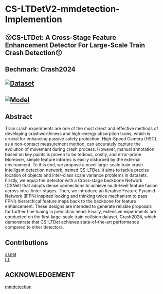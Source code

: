 # CS-LTDetV2-mmdetection-Implemention
<h2>
😗CS-LTDet: A Cross-Stage Feature Enhancement Detector For Large-Scale Train Crash Detection😗

<h2>
Bechmark: Crash2024

[![Dataset](https://img.shields.io/badge/GoogleDrive-Dataset-red)](https://drive.google.com/drive/folders/1BIhFc9dxOTIkJqC9OWZYQ1mbckGdIjrG?usp=drive_link)
<h2>
  
[![Model](https://img.shields.io/badge/GoogleDrive-Weights-bule)](https://drive.google.com/drive/folders/13BG4ZWRwVSzGEvuh0cr1zEbyM_g7Uamg?usp=drive_link)


## Abstract 
<div>
  Train crash experiments are one of the most direct and effective methods of developing crashworthiness and high-energy absorption trains, which is crucial for enhancing passive safety protection. High-Speed Camera (HSC), as a non-contact measurement method, can accurately capture the evolution of movement during crash process. However, manual annotation based on key points is proven to be tedious, costly, and error-prone. Moreover, simple feature informs is easily disturbed by the external environment. To this end, we propose a novel large-scale train crash intelligent detection network, named CS-LTDet. It aims to tackle precise location of objects and inter-class scale variance problems in datasets. Firstly, we equip the detector with a Cross-stage backbone Network (CSNet) that adopts dense connections to achieve multi-level feature fusion across intra-/inter-stages. Then, we introduce an Iterative Feature Pyramid Network (IFPN) inspired looking and thinking twice mechanism to pass FPN’s hierarchical feature maps back to the backbone for feature enhancement. These designs are intended to generate reliable proposals for further fine tuning in prediction head. Finally,  
extensive experiments are conducted on the first large-scale train collision dataset, Crash2024, which demonstrate that CS-LTDet achieves state-of-the-art performance compared to other detectors.  
<div>

## Contributions
[csnet](./mmdet/models/backbones/csnet.py)  
[LT](./mmdet/models/necks/rfp.py)

## ACKNOWLEDGEMENT
[mmdetection](https://github.com/open-mmlab/mmdetection)
